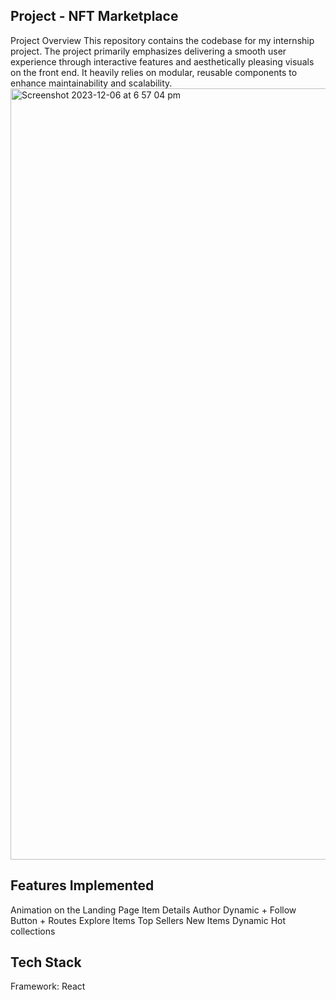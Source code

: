 ## Project - NFT Marketplace 
Project Overview
This repository contains the codebase for my internship project. The project primarily emphasizes delivering a smooth user experience through interactive features and aesthetically pleasing visuals on the front end. It heavily relies on modular, reusable components to enhance maintainability and scalability.
<img width="1234" alt="Screenshot 2023-12-06 at 6 57 04 pm" src="https://github.com/JustinOngy/justin-marketplace-internship/assets/94582556/19c1a83b-f90f-457c-87c6-bc195fc81110">

 
## Features Implemented
Animation on the Landing Page
Item Details
Author Dynamic + Follow Button + Routes
Explore Items
Top Sellers
New Items Dynamic
Hot collections

## Tech Stack
Framework: React
